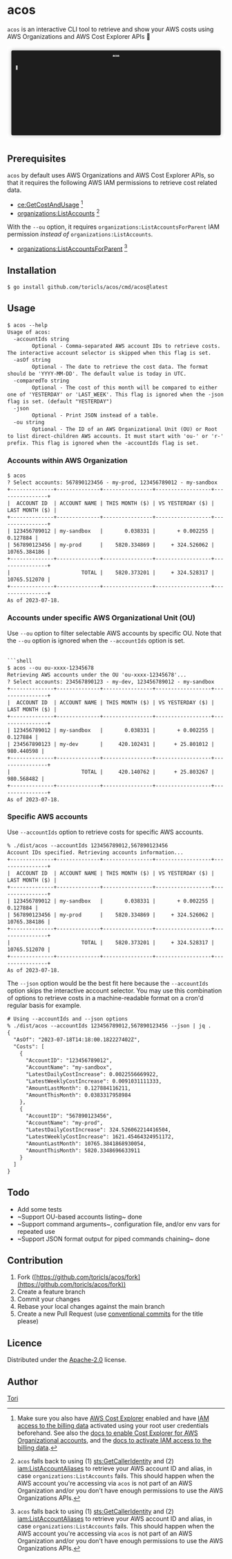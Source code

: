 # acos

`acos` is an interactive CLI tool to retrieve and show your AWS costs using AWS Organizations and AWS Cost Explorer APIs 💸

![acos demo](acos-demo.gif)

## Prerequisites

`acos` by default uses AWS Organizations and AWS Cost Explorer APIs, so that it requires the following AWS IAM permissions to retrieve cost related data.

- [ce:GetCostAndUsage](https://docs.aws.amazon.com/aws-cost-management/latest/APIReference/API_GetCostAndUsage.html) [^1]
- [organizations:ListAccounts](https://docs.aws.amazon.com/organizations/latest/APIReference/API_ListAccounts.html) [^2]

With the `--ou` option, it requires `organizations:ListAccountsForParent` IAM permission _instead of_ `organizations:ListAccounts`.

- [organizations:ListAccountsForParent](https://docs.aws.amazon.com/organizations/latest/APIReference/API_ListAccountsForParent.html) [^2]

[^1]: Make sure you also have [AWS Cost Explorer](https://console.aws.amazon.com/cost-management/home) enabled and have [IAM access to the billing data](https://console.aws.amazon.com/billing/home#/account) activated using your root user credentials beforehand. See also the [docs to enable Cost Explorer for AWS Organizational accounts](https://docs.aws.amazon.com/cost-management/latest/userguide/ce-access.html#ce-iam-users), and the [docs to activate IAM access to the billing data](https://docs.aws.amazon.com/IAM/latest/UserGuide/tutorial_billing.html).

[^2]: `acos` falls back to using (1) [sts:GetCallerIdentity](https://docs.aws.amazon.com/STS/latest/APIReference/API_GetCallerIdentity.html) and (2) [iam:ListAccountAliases](https://docs.aws.amazon.com/IAM/latest/APIReference/API_ListAccountAliases.html) to retrieve your AWS account ID and alias, in case `organizations:ListAccounts` fails. This should happen when the AWS account you're accessing via `acos` is not part of an AWS Organization and/or you don't have enough permissions to use the AWS Organizations APIs.

## Installation

```shell
$ go install github.com/toricls/acos/cmd/acos@latest
```

## Usage

```shell
$ acos --help
Usage of acos:
  -accountIds string
    	Optional - Comma-separated AWS account IDs to retrieve costs. The interactive account selector is skipped when this flag is set.
  -asOf string
    	Optional - The date to retrieve the cost data. The format should be 'YYYY-MM-DD'. The default value is today in UTC.
  -comparedTo string
    	Optional - The cost of this month will be compared to either one of 'YESTERDAY' or 'LAST_WEEK'. This flag is ignored when the -json flag is set. (default "YESTERDAY")
  -json
    	Optional - Print JSON instead of a table.
  -ou string
    	Optional - The ID of an AWS Organizational Unit (OU) or Root to list direct-children AWS accounts. It must start with 'ou-' or 'r-' prefix. This flag is ignored when the -accountIds flag is set.
```

### Accounts within AWS Organization

```shell
$ acos
? Select accounts: 567890123456 - my-prod, 123456789012 - my-sandbox
+--------------+--------------+----------------+------------------+----------------+
|  ACCOUNT ID  | ACCOUNT NAME | THIS MONTH ($) | VS YESTERDAY ($) | LAST MONTH ($) |
+--------------+--------------+----------------+------------------+----------------+
| 123456789012 | my-sandbox   |       0.038331 |       + 0.002255 |       0.127884 |
| 567890123456 | my-prod      |    5820.334869 |     + 324.526062 |   10765.384186 |
+--------------+--------------+----------------+------------------+----------------+
|                       TOTAL |    5820.373201 |     + 324.528317 |   10765.512070 |
+--------------+--------------+----------------+------------------+----------------+
As of 2023-07-18.
```

### Accounts under specific AWS Organizational Unit (OU)

Use `--ou` option to filter selectable AWS accounts by specific OU. Note that the `--ou` option is ignored when the `--accountIds` option is set.

```shell

```shell
$ acos --ou ou-xxxx-12345678
Retrieving AWS accounts under the OU 'ou-xxxx-12345678'...
? Select accounts: 234567890123 - my-dev, 123456789012 - my-sandbox
+--------------+--------------+----------------+------------------+----------------+
|  ACCOUNT ID  | ACCOUNT NAME | THIS MONTH ($) | VS YESTERDAY ($) | LAST MONTH ($) |
+--------------+--------------+----------------+------------------+----------------+
| 123456789012 | my-sandbox   |       0.038331 |       + 0.002255 |       0.127884 |
| 234567890123 | my-dev       |     420.102431 |      + 25.801012 |     980.440598 |
+--------------+--------------+----------------+------------------+----------------+
|                       TOTAL |     420.140762 |      + 25.803267 |     980.568482 |
+--------------+--------------+----------------+------------------+----------------+
As of 2023-07-18.
```

### Specific AWS accounts

Use `--accountIds` option to retrieve costs for specific AWS accounts.

```shell
% ./dist/acos --accountIds 123456789012,567890123456
Account IDs specified. Retrieving accounts information...
+--------------+--------------+----------------+------------------+----------------+
|  ACCOUNT ID  | ACCOUNT NAME | THIS MONTH ($) | VS YESTERDAY ($) | LAST MONTH ($) |
+--------------+--------------+----------------+------------------+----------------+
| 123456789012 | my-sandbox   |       0.038331 |       + 0.002255 |       0.127884 |
| 567890123456 | my-prod      |    5820.334869 |     + 324.526062 |   10765.384186 |
+--------------+--------------+----------------+------------------+----------------+
|                       TOTAL |    5820.373201 |     + 324.528317 |   10765.512070 |
+--------------+--------------+----------------+------------------+----------------+
As of 2023-07-18.
```

The `--json` option would be the best fit here because the `--accountIds` option skips the interactive account selector. You may use this combination of options to retrieve costs in a machine-readable format on a cron'd regular basis for example.

```shell
# Using --accountIds and --json options
% ./dist/acos --accountIds 123456789012,567890123456 --json | jq .
{
  "AsOf": "2023-07-18T14:18:00.182227402Z",
  "Costs": [
    {
      "AccountID": "123456789012",
      "AccountName": "my-sandbox",
      "LatestDailyCostIncrease": 0.0022556669922,
      "LatestWeeklyCostIncrease": 0.0091031111333,
      "AmountLastMonth": 0.127884116211,
      "AmountThisMonth": 0.0383317958984
    },
    {
      "AccountID": "567890123456",
      "AccountName": "my-prod",
      "LatestDailyCostIncrease": 324.526062214416504,
      "LatestWeeklyCostIncrease": 1621.45464324951172,
      "AmountLastMonth": 10765.3841868930054,
      "AmountThisMonth": 5820.3348696633911
    }
  ]
}
```

## Todo

- Add some tests
- ~Support OU-based accounts listing~ done
- ~Support command arguments~, configuration file, and/or env vars for repeated use
- ~Support JSON format output for piped commands chaining~ done

## Contribution

1. Fork ([https://github.com/toricls/acos/fork](https://github.com/toricls/acos/fork))
4. Create a feature branch
5. Commit your changes
6. Rebase your local changes against the main branch
7. Create a new Pull Request (use [conventional commits] for the title please)

[conventional commits]: https://www.conventionalcommits.org/en/v1.0.0/

## Licence

Distributed under the [Apache-2.0](./LICENSE) license.

## Author

[Tori](https://github.com/toricls)
